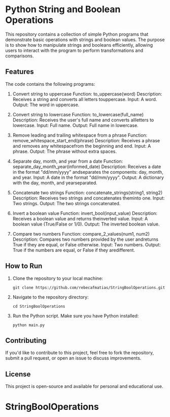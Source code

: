 # Python String and Boolean Operations

This repository contains a collection of simple Python programs that demonstrate basic operations with strings and boolean values. 
The purpose is to show how to manipulate strings and booleans efficiently, allowing users to interact with the program to perform transformations and comparisons.

## Features
The code contains the following programs:

1. Convert string to uppercase
Function: to_uppercase(word)
Description: Receives a string and converts all letters touppercase.
Input: A word.
Output: The word in uppercase.

2. Convert string to lowercase
Function: to_lowercase(full_name)
Description: Receives the user's full name and converts allletters to lowercase.
Input: Full name.
Output: Full name in lowercase.

3. Remove leading and trailing whitespace from a phrase
Function: remove_whitespace_start_end(phrase)
Description: Receives a phrase and removes any whitespacefrom the beginning and end.
Input: A phrase.
Output: The phrase without extra spaces.

4. Separate day, month, and year from a date
Function: separate_day_month_year(informed_date)
Description: Receives a date in the format "dd/mm/yyyy" andseparates the components: day, month, and year.
Input: A date in the format "dd/mm/yyyy".
Output: A dictionary with the day, month, and yearseparated.

5. Concatenate two strings
Function: concatenate_strings(string1, string2)
Description: Receives two strings and concatenates theminto one.
Input: Two strings.
Output: The two strings concatenated.

6. Invert a boolean value
Function: invert_bool(input_value)
Description: Receives a boolean value and returns theinverted value.
Input: A boolean value (True/False or 1/0).
Output: The inverted boolean value.

7. Compare two numbers
Function: compare_2_values(num1, num2)
Description: Compares two numbers provided by the user andreturns True if they are equal, or False otherwise.
Input: Two numbers.
Output: True if the numbers are equal, or False if they aredifferent.

## How to Run
1. Clone the repository to your local machine:

    ``git clone https://github.com/rebecafmatias/StringBoolOperations.git``

2. Navigate to the repository directory:

    ``cd StringBoolOperations``

3. Run the Python script. Make sure you have Python installed:

    ``python main.py``

## Contributing
If you'd like to contribute to this project, feel free to fork the repository, submit a pull request, or open an issue to discuss improvements.

## License
This project is open-source and available for personal and educational use.
# StringBoolOperations
